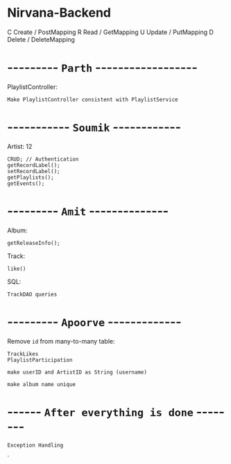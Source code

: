 # Nirvana-Backend
C Create / PostMapping
R Read / GetMapping
U Update / PutMapping
D Delete / DeleteMapping

# --------- `Parth` ------------------
PlaylistController:
```
Make PlaylistController consistent with PlaylistService 
```

# ----------- `Soumik` ------------
Artist: 12

    CRUD; // Authentication
    getRecordLabel();
    setRecordLabel();
    getPlaylists();
    getEvents();

# --------- `Amit` --------------
Album:

    getReleaseInfo();

Track:

    like()
SQL:
```
TrackDAO queries
```


# --------- `Apoorve` -------------

Remove `id` from many-to-many table:
```
TrackLikes
PlaylistParticipation
```
```
make userID and ArtistID as String (username)

make album name unique
```

# ------ `After everything is done` --------
```
Exception Handling
```
`